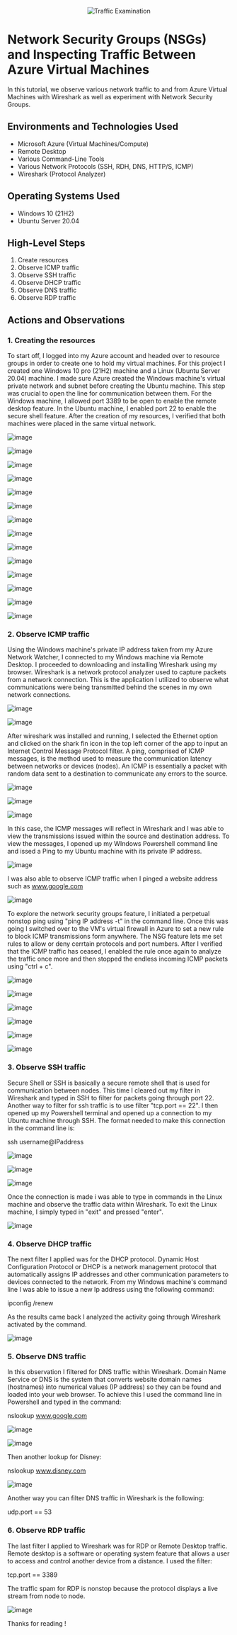 <p align="center">
<img src="https://i.imgur.com/Ua7udoS.png" alt="Traffic Examination"/>
</p>

<h1>Network Security Groups (NSGs) and Inspecting Traffic Between Azure Virtual Machines</h1>
In this tutorial, we observe various network traffic to and from Azure Virtual Machines with Wireshark as well as experiment with Network Security Groups. <br />




<h2>Environments and Technologies Used</h2>

- Microsoft Azure (Virtual Machines/Compute)
- Remote Desktop
- Various Command-Line Tools
- Various Network Protocols (SSH, RDH, DNS, HTTP/S, ICMP)
- Wireshark (Protocol Analyzer)

<h2>Operating Systems Used </h2>

- Windows 10 (21H2)
- Ubuntu Server 20.04

<h2>High-Level Steps</h2>

1. Create resources 
2. Observe ICMP traffic 
3. Observe SSH traffic 
4. Observe DHCP traffic
5. Observe DNS traffic
6. Observe RDP traffic 

<h2>Actions and Observations</h2>

<h3>1. Creating the resources</h3>

To start off, I logged into my Azure account and headed over to resource groups in order to create one to hold my virtual machines. For this project I created one Windows 10 pro (21H2) machine and a Linux (Ubuntu Server 20.04) machine. I made sure Azure created the Windows machine's virtual private network and subnet before creating the Ubuntu machine. This step was crucial to open the line for communication between them. For the Windows machine, I allowed port 3389 to be open to enable the remote desktop feature. In the Ubuntu machine, I enabled port 22 to enable the secure shell feature. After the creation of my resources, I verified that both machines were placed in the same virtual network. 

![image](https://github.com/jonathansantacruz3/azure-network-protocols/assets/151465848/85a405da-f87b-464b-bf13-59faaef72930)

![image](https://github.com/jonathansantacruz3/azure-network-protocols/assets/151465848/aacc5ba2-d110-4a76-9b5a-d11812a5b0ce)

![image](https://github.com/jonathansantacruz3/azure-network-protocols/assets/151465848/06674bad-dd36-4bd9-b985-256064d26e32)

![image](https://github.com/jonathansantacruz3/azure-network-protocols/assets/151465848/3d431218-7e41-4ff6-8b99-f6ab5ef7e936)

![image](https://github.com/jonathansantacruz3/azure-network-protocols/assets/151465848/e18e3b8b-50ca-47e4-b237-bfb82e699a9c)

![image](https://github.com/jonathansantacruz3/azure-network-protocols/assets/151465848/012a2c98-da92-4083-933d-922fdce054f4)

![image](https://github.com/jonathansantacruz3/azure-network-protocols/assets/151465848/7720402e-61b0-42b9-888e-2f4c3f63ced4)

![image](https://github.com/jonathansantacruz3/azure-network-protocols/assets/151465848/a1e50a93-86e6-4e3c-a674-5d0c926d586b)

![image](https://github.com/jonathansantacruz3/azure-network-protocols/assets/151465848/638ca07e-48aa-4221-8baa-3d4f41a64f3f)

![image](https://github.com/jonathansantacruz3/azure-network-protocols/assets/151465848/f1d08824-c08f-4fcc-8fea-b3e4de18710c)

![image](https://github.com/jonathansantacruz3/azure-network-protocols/assets/151465848/e202f25c-19b6-4614-a162-f6be814edc49)

![image](https://github.com/jonathansantacruz3/azure-network-protocols/assets/151465848/a00f3e9e-53b0-425e-8a00-384a6b3c8dbc)

![image](https://github.com/jonathansantacruz3/azure-network-protocols/assets/151465848/aa95c668-d166-489f-bf1d-824d2ea6aeaf)

![image](https://github.com/jonathansantacruz3/azure-network-protocols/assets/151465848/e24fa911-ae57-4297-98ce-21ce0b3ff9f6)




<h3>2. Observe ICMP traffic</h3>

Using the Windows machine's private IP address taken from my Azure Network Watcher, I connected to my Windows machine via Remote Desktop. I proceeded to downloading and installing Wireshark using my browser. Wireshark is a network protocol analyzer used to capture packets from a network connection. This is the application I utilized to observe what communications were being transmitted behind the scenes in my own network connections. 

![image](https://github.com/jonathansantacruz3/azure-network-protocols/assets/151465848/10ad71b4-7483-471f-991c-019b98523eb2)

![image](https://github.com/jonathansantacruz3/azure-network-protocols/assets/151465848/b4f3304c-6ba7-444d-892e-ab3932685cd7)




After wireshark was installed and running, I selected the Ethernet option and clicked on the shark fin icon in the top left corner of the app to input an Internet Control Message Protocol filter. A ping, comprised of ICMP messages, is the method used to measure the communication latency between networks or devices (nodes). An ICMP is essentially a packet with random data sent to a destination to communicate any errors to the source. 

![image](https://github.com/jonathansantacruz3/azure-network-protocols/assets/151465848/5fa4b9a2-e37c-4f06-8690-ab9738c5d680)

![image](https://github.com/jonathansantacruz3/azure-network-protocols/assets/151465848/e186db3c-8a45-425f-83c0-5f1142c56342)

![image](https://github.com/jonathansantacruz3/azure-network-protocols/assets/151465848/fe8cb4c2-b045-4325-ab93-31166d272d06)






In this case, the ICMP messages will reflect in Wireshark and I was able to view the transmissions issued within the source and destination address. To view the messages, I opened up my WIndows Powershell command line and issed a Ping to my Ubuntu machine with its private IP address.

![image](https://github.com/jonathansantacruz3/azure-network-protocols/assets/151465848/3a88a189-2e3e-416c-9026-cebd0561508a)


I was also able to observe ICMP traffic when I pinged a website address such as www.google.com

![image](https://github.com/jonathansantacruz3/azure-network-protocols/assets/151465848/239ca0d0-33a1-4c40-8baf-161d4862090f)


To explore the network security groups feature, I initiated a perpetual nonstop ping using "ping IP address -t" in the command line. Once this was going I switched over to the VM's virtual firewall in Azure to set a new rule to block ICMP transmissions form anywhere. The NSG feature lets me set rules to allow or deny cerrtain protocols and port numbers. After I verified that the ICMP traffic has ceased, I enabled the rule once again to analyze the traffic once more and then stopped the endless incoming ICMP packets using "ctrl + c".  

![image](https://github.com/jonathansantacruz3/azure-network-protocols/assets/151465848/5d6c48d1-4351-4094-8e16-a590a93bd71e)

![image](https://github.com/jonathansantacruz3/azure-network-protocols/assets/151465848/e7323ecd-391d-4d2a-80ac-1f5ede093fad)

![image](https://github.com/jonathansantacruz3/azure-network-protocols/assets/151465848/8a638bb3-fbaf-4a29-9297-a1199ef4f246)

![image](https://github.com/jonathansantacruz3/azure-network-protocols/assets/151465848/8e039bb5-7dab-41ed-b6b6-65f36f826cd7)

![image](https://github.com/jonathansantacruz3/azure-network-protocols/assets/151465848/0068f9c4-6c1d-4e81-9b54-e0ce20ef7c5d)

![image](https://github.com/jonathansantacruz3/azure-network-protocols/assets/151465848/a60681c9-d1d5-42fe-8304-56dbff9d68d9)



<h3>3. Observe SSH traffic</h3>

Secure Shell or SSH is basically a secure remote shell that is used for communication between nodes. This time I cleared out my filter in Wireshark and typed in SSH to filter for packets going through port 22. Another way to filter for ssh traffic is to use filter "tcp.port == 22".  I then opened up my Powershell terminal and opened up a connection to my Ubuntu machine through SSH. The format needed to make this connection in the command line is:

ssh username@IPaddress

![image](https://github.com/jonathansantacruz3/azure-network-protocols/assets/151465848/73cbbc35-bbbf-46fd-88a4-131396b3c923)

![image](https://github.com/jonathansantacruz3/azure-network-protocols/assets/151465848/e67d9963-9267-4421-a2fb-a7d75a43cb23)

![image](https://github.com/jonathansantacruz3/azure-network-protocols/assets/151465848/778455cd-3c5e-41c7-b619-8eafe38bc10d)



Once the connection is made i was able to type in commands in the Linux machine and observe the traffic data within Wireshark. To exit the Linux machine, I simply typed in "exit" and pressed "enter".

![image](https://github.com/jonathansantacruz3/azure-network-protocols/assets/151465848/30b68c47-aade-4318-abad-f9f4db49ce47)


<h3>4. Observe DHCP traffic</h3>

The next filter I applied was for the DHCP protocol. Dynamic Host Configuration Protocol or DHCP is a network management protocol that automatically assigns IP addresses and other communication parameters to devices connected to the network. From my Windows machine's command line I was able to issue a new Ip address using the following command: 

ipconfig /renew 

As the results came back I analyzed the activity going through Wireshark activated by the command. 

![image](https://github.com/jonathansantacruz3/azure-network-protocols/assets/151465848/bff78879-4443-47a1-81cc-3628f2ffc070)


<h3>5. Observe DNS traffic</h3>

In this observation I filtered for DNS traffic within Wireshark. Domain Name Service or DNS is the system that converts website domain names (hostnames) into numerical values (IP address) so they can be found and loaded into your web browser. To achieve this I used the command line in Powershell and typed in the command: 

nslookup www.google.com 

![image](https://github.com/jonathansantacruz3/azure-network-protocols/assets/151465848/4ec54dc4-b281-4209-b364-da48a450c9dd)

![image](https://github.com/jonathansantacruz3/azure-network-protocols/assets/151465848/5271337d-cfbe-4ae4-906c-33de6b480f22)




Then another lookup for Disney:

nslookup www.disney.com


![image](https://github.com/jonathansantacruz3/azure-network-protocols/assets/151465848/8a3754e3-fe32-4151-ab96-cea00a0a2555)


Another way you can filter DNS traffic in Wireshark is the following: 

udp.port == 53




<h3>6. Observe RDP traffic</h3>

The last filter I applied to Wireshark was for RDP or Remote Desktop traffic. Remote desktop is a software or operating system feature that allows a user to access and control another device from a distance. I used the filter: 

tcp.port == 3389

The traffic spam for RDP is nonstop because the protocol displays a live stream from node to node. 


![image](https://github.com/jonathansantacruz3/azure-network-protocols/assets/151465848/e176a52e-f300-4bb9-acad-c9b215f9095f)

Thanks for reading !
